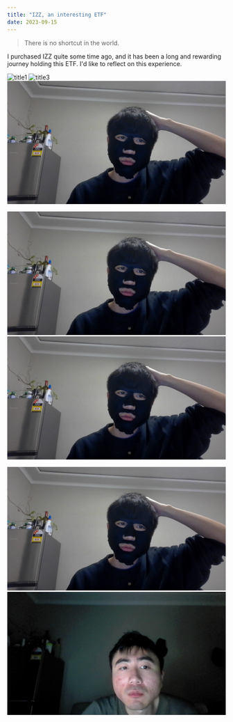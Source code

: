 ```yaml
---
title: "IZZ, an interesting ETF"
date: 2023-09-15
---
```


> There is no shortcut in the world.

I purchased IZZ quite some time ago, and it has been a long and rewarding journey holding this ETF. I'd like to reflect on this experience.

![title1](./main/images/1-150923.jpg)
![title3](main/images/1-150923.jpg)
![title4](_posts/images/1-150923.jpg)

![title2](images/1-150923.jpg) 
![title5](/images/1-150923.jpg) 

<img src="https://raw.githubusercontent.com/seanzhu1120/talent-limited/main/images/1-150923.jpg" alt="Getting started1" />


<img src="https://raw.githubusercontent.com/seanzhu1120/talent-limited/main/images/2-150923.jpg" alt="Getting started1" />

